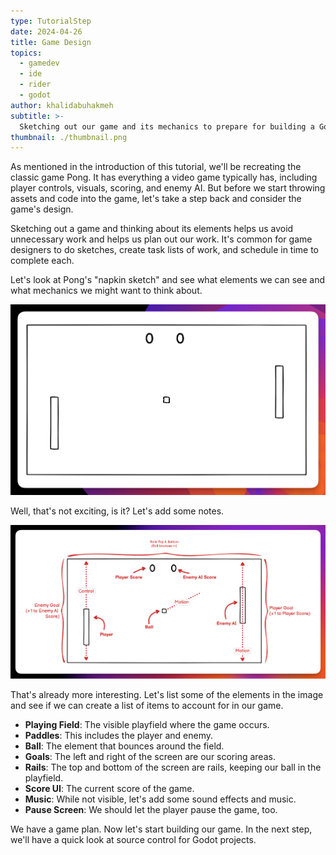 ```yaml
---
type: TutorialStep
date: 2024-04-26
title: Game Design
topics:
  - gamedev
  - ide
  - rider
  - godot
author: khalidabuhakmeh
subtitle: >-
  Sketching out our game and its mechanics to prepare for building a Godot game.
thumbnail: ./thumbnail.png
---
```


As mentioned in the introduction of this tutorial, we'll be recreating the classic game Pong. It has everything a video game typically has, including player controls, visuals, scoring, and enemy AI. But before we start throwing assets and code into the game, let's take a step back and consider the game's design.

Sketching out a game and thinking about its elements helps us avoid unnecessary work and helps us plan out our work. It's common for game designers to do sketches, create task lists of work, and schedule in time to complete each.

Let's look at Pong's "napkin sketch" and see what elements we can see and what mechanics we might want to think about.

![Pong play field](../assets/image1.png)

Well, that's not exciting, is it? Let's add some notes.

![Pong play field with notes](../assets/image7.png)

That's already more interesting. Let's list some of the elements in the image and see if we can create a list of items to account for in our game.

- **Playing Field**: The visible playfield where the game occurs.
- **Paddles**: This includes the player and enemy.
- **Ball**: The element that bounces around the field.
- **Goals**: The left and right of the screen are our scoring areas.
- **Rails**: The top and bottom of the screen are rails, keeping our ball in the playfield.
- **Score UI**: The current score of the game.
- **Music**: While not visible, let's add some sound effects and music.
- **Pause Screen**: We should let the player pause the game, too.

We have a game plan. Now let's start building our game. In the next step, we'll have a quick look at source control for Godot projects.

